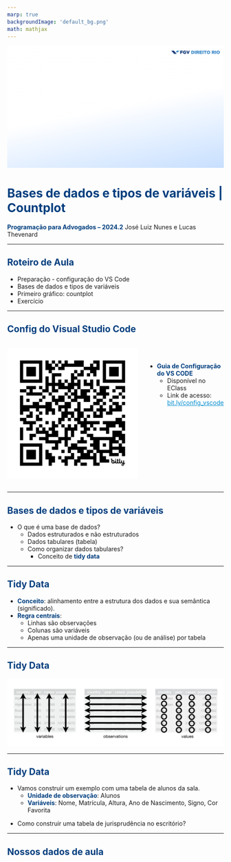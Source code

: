 ```yaml
---
marp: true
backgroundImage: 'default_bg.png'
math: mathjax
---
```

<style>
section {
  background-image: url(default_bg.png);
}
h1, h2, h3, strong {
  color: #003E7E;
}
h3, h4, h5 {
  text-align: center;
}
h4, h5 {
  font-weight: normal;
}
h1 {
  font-size: 200%;
}
h2, h3 {
  font-size: 150%;
}
h4 {
  font-size: 100%;
}
h5 {
  font-size: 75%;
}
header, a {
  color: #058ED0;
}
header {
  font-size: 85%;
}
footer {
  color: black;
  font-size: 60%;
}
blockquote {
  background: #f9f9f9;
  font-style: italic;
  font-family: Verdana;
  font-size: 80%;
  line-height: 170%;
  border-left: 10px solid #ccc;
  margin: 1.5em 20px;
  padding: 1.2em 30px;
  quotes: "\201C""\201D""\2018""\2019";
}
blockquote p {
  display: inline;
}
section::after {
  content: attr(data-marpit-pagination) ' / ' attr(data-marpit-pagination-total);
  color: #003E7E;
  font-size: 60%;
}
table {
  margin-left: auto;
  margin-right: auto;
}
th {
  background-color: #003E7E;
  color: white
}
.columns {
  display: grid;
  grid-template-columns: repeat(2, minmax(0, 1fr));
  gap: 1rem;
}
.columns3 {
  display: grid;
  grid-template-columns: repeat(3, minmax(0, 1fr));
  gap: 1rem;
}
span.under {
  text-decoration: underline;
}
td.game, tr.game {
  background-color: white;
  text-align: center;
}
tr.game.action.player1, td.game.action.player1 {
  background-color: #f8f8f8;
  color: #058ED0;
  font-weight: bold;
}
tr.game.action.player2, td.game.action.player2 {
  background-color: #f8f8f8;
  color: #003E7E;
  font-weight: bold;
}
span.payoff.player1 {
  color: #058ED0;
  font-weight: bold;
}
span.payoff.player2 {
  color: #003E7E;
  font-weight: bold;
}
span.fade {
  color: lightgray!important;
}
td.eliminated {
  color: lightgray!important;
  text-decoration: line-through!important;
}
td.eliminated > span {
  color: lightgray!important;
  text-decoration: line-through!important;
}
td.player1 {
  height: 80px;
  width: 80px;
}
</style>

![bg](section_bg.png)

# Bases de dados e tipos de variáveis | Countplot
**Programação para Advogados – 2024.2**
José Luiz Nunes e Lucas Thevenard

---

<!-- 
paginate: true 
header: Aula 2 - Bases de dados e tipos de variáveis | Countplot
footer: jose.luiz@fgv.br | lucas.gomes@fgv.br | 12/08/2024
-->

## Roteiro de Aula
- Preparação - configuração do VS Code
- Bases de dados e tipos de variáveis
- Primeiro gráfico: countplot
- Exercício

---

## Config do Visual Studio Code

<div class="columns">
<div style="margin:auto">

![w:400](config_vscode.png)

</div>
<div>
<br><br>

- **Guia de Configuração do VS CODE**
  - Disponível no EClass
  - Link de acesso: [bit.ly/config_vscode](bit.ly/config_vscode)

</div>
</div>

---

## Bases de dados e tipos de variáveis

- O que é uma base de dados?
  * Dados estruturados e não estruturados
  * Dados tabulares (tabela)
  * Como organizar dados tabulares?
    * Conceito de **tidy data**

---

## Tidy Data

- **Conceito**: alinhamento entre a estrutura dos dados e sua semântica (significado).
- **Regra centrais**:
  * Linhas são observações
  * Colunas são variáveis
  * Apenas uma unidade de observação (ou de análise) por tabela

---

## Tidy Data

![](tidy_data.webp)

---

## Tidy Data

- Vamos construir um exemplo com uma tabela de alunos da sala.
  - **Unidade de observação**: Alunos
  - **Variáveis**: Nome, Matrícula, Altura, Ano de Nascimento, Signo, Cor Favorita
* Como construir uma tabela de jurisprudência no escritório?

---

## Nossos dados de aula

